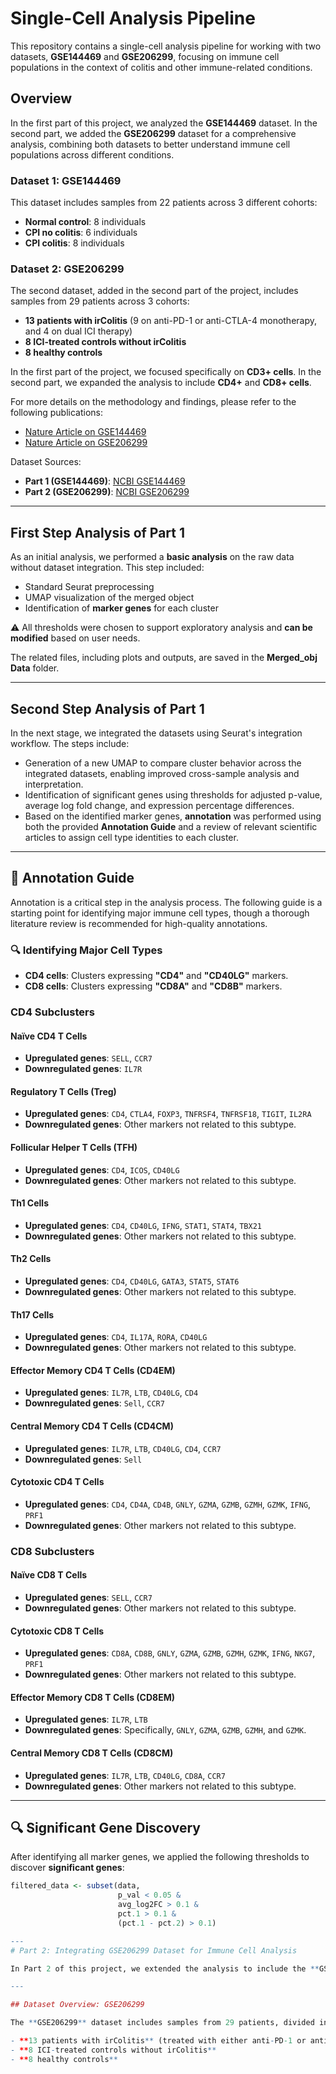 # Single-Cell Analysis Pipeline

This repository contains a single-cell analysis pipeline for working with two datasets, **GSE144469** and **GSE206299**, focusing on immune cell populations in the context of colitis and other immune-related conditions.

## Overview

In the first part of this project, we analyzed the **GSE144469** dataset. In the second part, we added the **GSE206299** dataset for a comprehensive analysis, combining both datasets to better understand immune cell populations across different conditions.

### Dataset 1: GSE144469

This dataset includes samples from 22 patients across 3 different cohorts:

- **Normal control**: 8 individuals
- **CPI no colitis**: 6 individuals
- **CPI colitis**: 8 individuals

### Dataset 2: GSE206299

The second dataset, added in the second part of the project, includes samples from 29 patients across 3 cohorts:

- **13 patients with irColitis** (9 on anti-PD-1 or anti-CTLA-4 monotherapy, and 4 on dual ICI therapy)
- **8 ICI-treated controls without irColitis**
- **8 healthy controls**

In the first part of the project, we focused specifically on **CD3+ cells**. In the second part, we expanded the analysis to include **CD4+** and **CD8+ cells**.

For more details on the methodology and findings, please refer to the following publications:
- [Nature Article on GSE144469](https://doi.org/10.1016/j.cell.2020.06.001)
- [Nature Article on GSE206299](https://www.nature.com/articles/s41591-024-02895-x)

Dataset Sources:
- **Part 1 (GSE144469)**: [NCBI GSE144469](https://www.ncbi.nlm.nih.gov/geo/query/acc.cgi?acc=GSE144469)
- **Part 2 (GSE206299)**: [NCBI GSE206299](https://www.ncbi.nlm.nih.gov/geo/query/acc.cgi?acc=GSE206299)

---

## First Step Analysis of Part 1

As an initial analysis, we performed a **basic analysis** on the raw data without dataset integration. This step included:

- Standard Seurat preprocessing
- UMAP visualization of the merged object
- Identification of **marker genes** for each cluster

⚠️ All thresholds were chosen to support exploratory analysis and **can be modified** based on user needs.

The related files, including plots and outputs, are saved in the **Merged_obj Data** folder.

---

## Second Step Analysis of Part 1

In the next stage, we integrated the datasets using Seurat's integration workflow. The steps include:

- Generation of a new UMAP to compare cluster behavior across the integrated datasets, enabling improved cross-sample analysis and interpretation.
- Identification of significant genes using thresholds for adjusted p-value, average log fold change, and expression percentage differences.
- Based on the identified marker genes, **annotation** was performed using both the provided **Annotation Guide** and a review of relevant scientific articles to assign cell type identities to each cluster.

---

## 🧬 Annotation Guide

Annotation is a critical step in the analysis process. The following guide is a starting point for identifying major immune cell types, though a thorough literature review is recommended for high-quality annotations.

### 🔍 Identifying Major Cell Types

- **CD4 cells**: Clusters expressing **"CD4"** and **"CD40LG"** markers.
- **CD8 cells**: Clusters expressing **"CD8A"** and **"CD8B"** markers.

### CD4 Subclusters

#### Naïve CD4 T Cells
- **Upregulated genes**: `SELL`, `CCR7`
- **Downregulated genes**: `IL7R`

#### Regulatory T Cells (Treg)
- **Upregulated genes**: `CD4`, `CTLA4`, `FOXP3`, `TNFRSF4`, `TNFRSF18`, `TIGIT`, `IL2RA`
- **Downregulated genes**: Other markers not related to this subtype.

#### Follicular Helper T Cells (TFH)
- **Upregulated genes**: `CD4`, `ICOS`, `CD40LG`
- **Downregulated genes**: Other markers not related to this subtype.

#### Th1 Cells
- **Upregulated genes**: `CD4`, `CD40LG`, `IFNG`, `STAT1`, `STAT4`, `TBX21`
- **Downregulated genes**: Other markers not related to this subtype.

#### Th2 Cells
- **Upregulated genes**: `CD4`, `CD40LG`, `GATA3`, `STAT5`, `STAT6`
- **Downregulated genes**: Other markers not related to this subtype.

#### Th17 Cells
- **Upregulated genes**: `CD4`, `IL17A`, `RORA`, `CD40LG`
- **Downregulated genes**: Other markers not related to this subtype.

#### Effector Memory CD4 T Cells (CD4EM)
- **Upregulated genes**: `IL7R`, `LTB`, `CD40LG`, `CD4`
- **Downregulated genes**: `Sell`, `CCR7`

#### Central Memory CD4 T Cells (CD4CM)
- **Upregulated genes**: `IL7R`, `LTB`, `CD40LG`, `CD4`, `CCR7`
- **Downregulated genes**: `Sell`

#### Cytotoxic CD4 T Cells
- **Upregulated genes**: `CD4`, `CD4A`, `CD4B`, `GNLY`, `GZMA`, `GZMB`, `GZMH`, `GZMK`, `IFNG`, `PRF1`
- **Downregulated genes**: Other markers not related to this subtype.

### CD8 Subclusters

#### Naïve CD8 T Cells
- **Upregulated genes**: `SELL`, `CCR7`
- **Downregulated genes**: Other markers not related to this subtype.

#### Cytotoxic CD8 T Cells
- **Upregulated genes**: `CD8A`, `CD8B`, `GNLY`, `GZMA`, `GZMB`, `GZMH`, `GZMK`, `IFNG`, `NKG7`, `PRF1`
- **Downregulated genes**: Other markers not related to this subtype.

#### Effector Memory CD8 T Cells (CD8EM)
- **Upregulated genes**: `IL7R`, `LTB`
- **Downregulated genes**: Specifically, `GNLY`, `GZMA`, `GZMB`, `GZMH`, and `GZMK`.

#### Central Memory CD8 T Cells (CD8CM)
- **Upregulated genes**: `IL7R`, `LTB`, `CD40LG`, `CD8A`, `CCR7`
- **Downregulated genes**: Other markers not related to this subtype.

---

## 🔍 Significant Gene Discovery

After identifying all marker genes, we applied the following thresholds to discover **significant genes**:

```R
filtered_data <- subset(data, 
                        p_val < 0.05 & 
                        avg_log2FC > 0.1 & 
                        pct.1 > 0.1 & 
                        (pct.1 - pct.2) > 0.1)

---
# Part 2: Integrating GSE206299 Dataset for Immune Cell Analysis

In Part 2 of this project, we extended the analysis to include the **GSE206299** dataset, focusing on **CD4+** and **CD8+** cells in patients with **irColitis**. This dataset adds additional data points to the initial **GSE144469** dataset, allowing us to perform a more comprehensive immune cell analysis across different conditions.

---

## Dataset Overview: GSE206299

The **GSE206299** dataset includes samples from 29 patients, divided into the following cohorts:

- **13 patients with irColitis** (treated with either anti-PD-1 or anti-CTLA-4 monotherapy or dual ICI therapy)
- **8 ICI-treated controls without irColitis**
- **8 healthy controls**